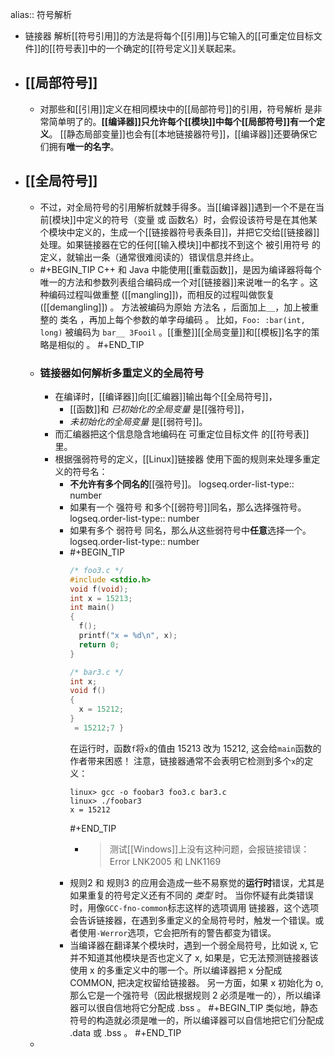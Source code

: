 alias:: 符号解析

- 链接器 解析[[符号引用]]的方法是将每个[[引用]]与它输入的[[可重定位目标文件]]的[[符号表]]中的一个确定的[[符号定义]]关联起来。
- ## [[局部符号]]
	- 对那些和[[引用]]定义在相同模块中的[[局部符号]]的引用，符号解析 是非常简单明了的。**[[编译器]]只允许每个[[模块]]中每个[[局部符号]]有一个定义**。
	  [[静态局部变量]]也会有[[本地链接器符号]]，[[编译器]]还要确保它们拥有**唯一的名字**。
- ## [[全局符号]]
	- 不过，对全局符号的引用解析就棘手得多。当[[编译器]]遇到一个不是在当前[模块]]中定义的符号（变量 或 函数名）时，会假设该符号是在其他某个模块中定义的，生成一个[[链接器符号表条目]]，并把它交给[[链接器]]处理。如果链接器在它的任何[[输入模块]]中都找不到这个 被引用符号 的定义，就输出一条（通常很难阅读的）错误信息并终止。
	- #+BEGIN_TIP
	  C++ 和 Java 中能使用[[重载函数]]，是因为编译器将每个唯一的方法和参数列表组合编码成一个对[[链接器]]来说唯一的名字 。这种编码过程叫做重整 ([[mangling]])，而相反的过程叫做恢复 ([[demangling]]) 。
	  方法被编码为原始 方法名 ，后面加上＿，加上被重整的 类名 ，再加上每个参数的单字母编码 。
	  比如，`Foo: :bar(int, long)` 被编码为 `bar__ 3Fooil` 。[[重整]][[全局变量]]和[[模板]]名字的策略是相似的 。
	  #+END_TIP
	- ### 链接器如何解析多重定义的全局符号
		- 在编译时，[[编译器]]向[[汇编器]]输出每个[[全局符号]]，
			- [[函数]]和 *已初始化的全局变量* 是[[强符号]]，
			- *未初始化的全局变量* 是[[弱符号]]。
		- 而汇编器把这个信息隐含地编码在 可重定位目标文件 的[[符号表]]里。
		- 根据强弱符号的定义，[[Linux]]链接器 使用下面的规则来处理多重定义的符号名：
			- **不允许有多个同名的**[[强符号]]。
			  logseq.order-list-type:: number
			- 如果有一个 强符号 和多个[[弱符号]]同名，那么选择强符号。
			  logseq.order-list-type:: number
			- 如果有多个 弱符号 同名，那么从这些弱符号中**任意**选择一个。
			  logseq.order-list-type:: number
			- #+BEGIN_TIP
			  ``` cpp
			  /* foo3.c */
			  #include <stdio.h>
			  void f(void);
			  int x = 15213;
			  int main()
			  {
			    f();
			    printf("x = %d\n", x);
			    return 0;
			  }
			  
			  /* bar3.c */
			  int x;
			  void f()
			  {
			    x = 15212;
			  }
			   = 15212;7 }
			  ``` 
			  在运行时，函数`f`将`x`的值由 15213 改为 15212, 这会给`main`函数的作者带来困惑！
			  注意，链接器通常不会表明它检测到多个`x`的定义：
			  ``` shell
			  linux> gcc -o foobar3 foo3.c bar3.c
			  linux> ./foobar3
			  x = 15212
			  ```
			  #+END_TIP
				- >测试[[Windows]]上没有这种问题，会报链接错误：Error LNK2005 和 LNK1169
			- 规则2 和 规则3 的应用会造成一些不易察觉的**运行时**错误，尤其是如果重复的符号定义还有不同的 *类型* 时。
			  当你怀疑有此类错误时，用像`GCC-fno-common`标志这样的选项调用 链接器，这个选项会告诉链接器，在遇到多重定义的全局符号时，触发一个错误。或者使用`-Werror`选项，它会把所有的警告都变为错误。
			- 当编译器在翻译某个模块时，遇到一个弱全局符号，比如说 x, 它并不知道其他模块是否也定义了 x, 如果是，它无法预测链接器该使用 x 的多重定义中的哪一个。所以编译器把 x 分配成 COMMON, 把决定权留给链接器。
			  另一方面，如果 x 初始化为 o, 那么它是一个强符号（因此根据规则 2 必须是唯一的），所以编译器可以很自信地将它分配成 .bss 。
			  #+BEGIN_TIP
			  类似地，静态符号的构造就必须是唯一的，所以编译器可以自信地把它们分配成 .data 或 .bss 。
			  #+END_TIP
	-